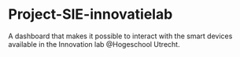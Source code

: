 # Project-SIE-innovatielab
A dashboard that makes it possible to interact with the smart devices available in the Innovation lab @Hogeschool Utrecht.  
